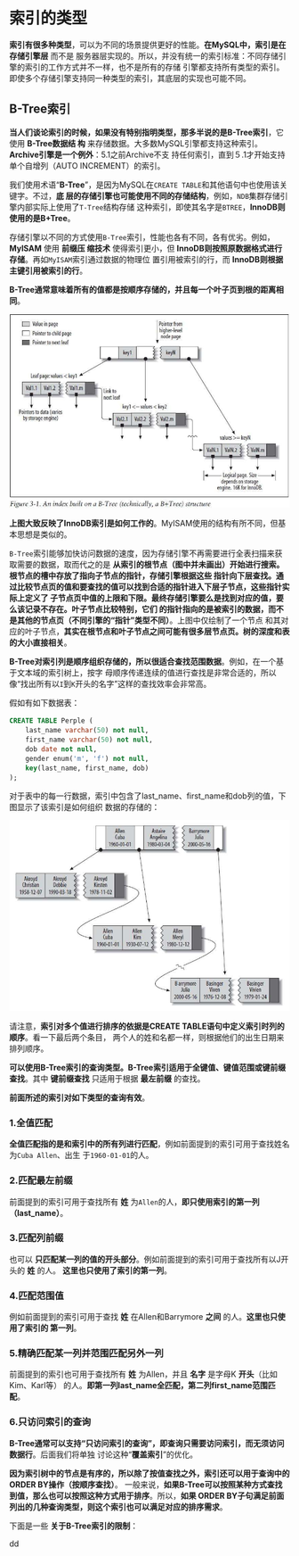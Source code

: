 索引的类型
================================================================================
**索引有很多种类型**，可以为不同的场景提供更好的性能。**在MySQL中，索引是在存储引擎层** 而不是
服务器层实现的。所以，并没有统一的索引标准：不同存储引擎的索引的工作方式并不一样，也不是所有的存储
引擎都支持所有类型的索引。即使多个存储引擎支持同一种类型的索引，其底层的实现也可能不同。

## B-Tree索引
**当人们谈论索引的时候，如果没有特别指明类型，那多半说的是B-Tree索引**，它使用 **B-Tree数据结
构** 来存储数据。大多数MySQL引擎都支持这种索引。**Archive引擎是一个例外**：5.1之前Archive不支
持任何索引，直到５.1才开始支持单个自增列（AUTO INCREMENT）的索引。

我们使用术语“**B-Tree**”，是因为MySQL在`CREATE TABLE`和其他语句中也使用该关键字。不过，**底
层的存储引擎也可能使用不同的存储结构**，例如，`NDB`集群存储引擎内部实际上使用了`T-Tree`结构存储
这种索引，即使其名字是`BTREE`，**InnoDB则使用的是B+Tree**。

存储引擎以不同的方式使用`B-Tree`索引，性能也各有不同，各有优劣。例如，**MyISAM** 使用 **前缀压
缩技术** 使得索引更小，但 **InnoDB则按照原数据格式进行存储**。再如`MyISAM`索引通过数据的物理位
置引用被索引的行，而 **InnoDB则根据主键引用被索引的行**。

**B-Tree通常意味着所有的值都是按顺序存储的，并且每一个叶子页到根的距离相同**。

![建立在B-Tree结构上的索引](img/1.jpeg)

**上图大致反映了InnoDB索引是如何工作的**。MyISAM使用的结构有所不同，但基本思想是类似的。

`B-Tree`索引能够加快访问数据的速度，因为存储引擎不再需要进行全表扫描来获取需要的数据，取而代之的是
**从索引的根节点（图中并未画出）开始进行搜索。根节点的槽中存放了指向子节点的指针，存储引擎根据这些
指针向下层查找。通过比较节点页的值和要查找的值可以找到合适的指针进入下层子节点，这些指针实际上定义了
子节点页中值的上限和下限。最终存储引擎要么是找到对应的值，要么该记录不存在。叶子节点比较特别，它们
的指针指向的是被索引的数据，而不是其他的节点页（不同引擎的“指针”类型不同）**。上图中仅绘制了一个节点
和其对应的叶子节点，**其实在根节点和叶子节点之间可能有很多层节点页。树的深度和表的大小直接相关**。

**B-Tree对索引列是顺序组织存储的，所以很适合查找范围数据**。例如，在一个基于文本域的索引树上，按字
母顺序传递连续的值进行查找是非常合适的，所以像“找出所有以`I`到`K`开头的名字”这样的查找效率会非常高。

假如有如下数据表：
```sql
CREATE TABLE Perple (
    last_name varchar(50) not null,
    first_name varchar(50) not null,
    dob date not null,
    gender enum('m', 'f') not null,
    key(last_name, first_name, dob)
);
```
对于表中的每一行数据，索引中包含了last_name、first_name和dob列的值，下图显示了该索引是如何组织
数据的存储的：

![B-Tree索引树中的部分条目示例](img/2.jpeg)

请注意，**索引对多个值进行排序的依据是CREATE TABLE语句中定义索引时列的顺序**。看一下最后两个条目，
两个人的姓和名都一样，则根据他们的出生日期来排列顺序。

**可以使用B-Tree索引的查询类型。B-Tree索引适用于全键值、键值范围或键前缀查找**。其中 **键前缀查找**
只适用于根据 **最左前缀** 的查找。

**前面所述的索引对如下类型的查询有效**。

### 1.全值匹配
**全值匹配指的是和索引中的所有列进行匹配**，例如前面提到的索引可用于查找姓名为`Cuba Allen`、出生
于`1960-01-01`的人。

### 2.匹配最左前缀
前面提到的索引可用于查找所有 **姓** 为`Allen`的人，**即只使用索引的第一列（last_name）**。

### 3.匹配列前缀
也可以 **只匹配某一列的值的开头部分**。例如前面提到的索引可用于查找所有以J开头的 **姓** 的人。
**这里也只使用了索引的第一列**。

### 4.匹配范围值
例如前面提到的索引可用于查找 **姓** 在Allen和Barrymore **之间** 的人。**这里也只使用了索引的
第一列**。

### 5.精确匹配某一列并范围匹配另外一列
前面提到的索引也可用于查找所有 **姓** 为Allen，并且 **名字** 是字母K **开头**（比如Kim、Karl等）
的人。**即第一列last_name全匹配，第二列first_name范围匹配**。

### 6.只访问索引的查询
**B-Tree通常可以支持“只访问索引的查询”，即查询只需要访问索引，而无须访问数据行**。后面我们将单独
讨论这种“**覆盖索引**”的优化。

**因为索引树中的节点是有序的，所以除了按值查找之外，索引还可以用于查询中的ORDER BY操作（按顺序查找）**。
一般来说，**如果B-Tree可以按照某种方式查找到值，那么也可以按照这种方式用于排序**。所以，**如果
ORDER BY子句满足前面列出的几种查询类型，则这个索引也可以满足对应的排序需求**。

下面是一些 **关于B-Tree索引的限制**：




















































dd
